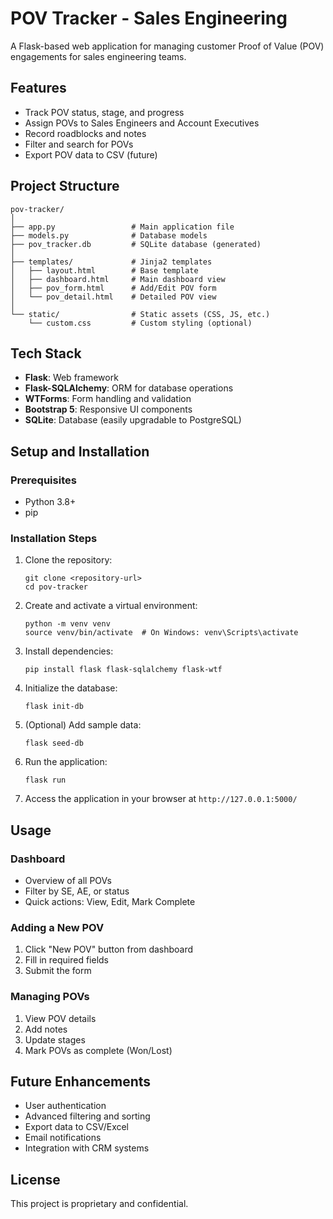 # POV Tracker - Sales Engineering

A Flask-based web application for managing customer Proof of Value (POV) engagements for sales engineering teams.

## Features

- Track POV status, stage, and progress
- Assign POVs to Sales Engineers and Account Executives
- Record roadblocks and notes
- Filter and search for POVs
- Export POV data to CSV (future)

## Project Structure

```
pov-tracker/
│
├── app.py                 # Main application file
├── models.py              # Database models
├── pov_tracker.db         # SQLite database (generated)
│
├── templates/             # Jinja2 templates
│   ├── layout.html        # Base template
│   ├── dashboard.html     # Main dashboard view
│   ├── pov_form.html      # Add/Edit POV form
│   └── pov_detail.html    # Detailed POV view
│
└── static/                # Static assets (CSS, JS, etc.)
    └── custom.css         # Custom styling (optional)
```

## Tech Stack

- **Flask**: Web framework
- **Flask-SQLAlchemy**: ORM for database operations
- **WTForms**: Form handling and validation
- **Bootstrap 5**: Responsive UI components
- **SQLite**: Database (easily upgradable to PostgreSQL)

## Setup and Installation

### Prerequisites

- Python 3.8+
- pip

### Installation Steps

1. Clone the repository:
   ```
   git clone <repository-url>
   cd pov-tracker
   ```

2. Create and activate a virtual environment:
   ```
   python -m venv venv
   source venv/bin/activate  # On Windows: venv\Scripts\activate
   ```

3. Install dependencies:
   ```
   pip install flask flask-sqlalchemy flask-wtf
   ```

4. Initialize the database:
   ```
   flask init-db
   ```

5. (Optional) Add sample data:
   ```
   flask seed-db
   ```

6. Run the application:
   ```
   flask run
   ```

7. Access the application in your browser at `http://127.0.0.1:5000/`

## Usage

### Dashboard

- Overview of all POVs
- Filter by SE, AE, or status
- Quick actions: View, Edit, Mark Complete

### Adding a New POV

1. Click "New POV" button from dashboard
2. Fill in required fields
3. Submit the form

### Managing POVs

1. View POV details
2. Add notes
3. Update stages
4. Mark POVs as complete (Won/Lost)

## Future Enhancements

- User authentication
- Advanced filtering and sorting
- Export data to CSV/Excel
- Email notifications
- Integration with CRM systems

## License

This project is proprietary and confidential.